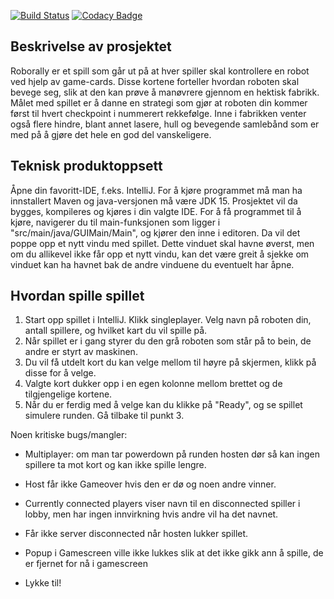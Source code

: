 [![Build Status](https://travis-ci.com/inf112-v21/Trivial-Solution.svg?branch=master)](https://travis-ci.com/inf112-v21/Trivial-Solution) [![Codacy Badge](https://app.codacy.com/project/badge/Grade/59c74c9604594cb0a07585f2dd1d4f45)](https://www.codacy.com/gh/inf112-v21/Trivial-Solution/dashboard?utm_source=github.com&amp;utm_medium=referral&amp;utm_content=inf112-v21/Trivial-Solution&amp;utm_campaign=Badge_Grade)

## Beskrivelse av prosjektet
Roborally er et spill som går ut på at hver spiller skal kontrollere en robot ved hjelp av game-cards. Disse kortene forteller hvordan roboten skal bevege seg, slik at den kan prøve å manøvrere gjennom en hektisk fabrikk. Målet med spillet er å danne en strategi som gjør at roboten din kommer først til hvert checkpoint i nummerert rekkefølge. Inne i fabrikken venter også flere hindre, blant annet lasere, hull og bevegende samlebånd som er med på å gjøre det hele en god del vanskeligere.

## Teknisk produktoppsett
Åpne din favoritt-IDE, f.eks. IntelliJ. For å kjøre programmet må man ha innstallert Maven og java-versjonen må være JDK 15.
Prosjektet vil da bygges, kompileres og kjøres i din valgte IDE. For å få programmet til å kjøre, navigerer du til main-funksjonen som ligger i  "src/main/java/GUIMain/Main", og kjører den inne i editoren. Da vil det poppe opp et nytt vindu med spillet. Dette vinduet skal havne øverst, men om du allikevel ikke får opp et nytt vindu, kan det være greit å sjekke om vinduet kan ha havnet bak de andre vinduene du eventuelt har åpne.

## Hvordan spille spillet
1)  Start opp spillet i IntelliJ. Klikk singleplayer. Velg navn på roboten din, antall spillere, og hvilket kart du vil spille på. 
2)  Når spillet er i gang styrer du den grå roboten som står på to bein, de andre er styrt av maskinen. 
3)  Du vil få utdelt kort du kan velge mellom til høyre på skjermen, klikk på disse for å velge.
4)  Valgte kort dukker opp i en egen kolonne mellom brettet og de tilgjengelige kortene.
5)  Når du er ferdig med å velge kan du klikke på "Ready", og se spillet simulere runden. Gå tilbake til punkt 3.

Noen kritiske bugs/mangler:
- Multiplayer: om man tar powerdown på runden hosten dør så kan ingen spillere ta mot kort og kan ikke spille lengre.
- Host får ikke Gameover hvis den er dø og noen andre vinner.
- Currently connected players viser navn til en disconnected spiller i lobby, men har ingen innvirkning hvis andre vil ha det navnet.
- Får ikke server disconnected når hosten lukker spillet.
- Popup i Gamescreen ville ikke lukkes slik at det ikke gikk ann å spille, de er fjernet for nå i gamescreen

- Lykke til!
